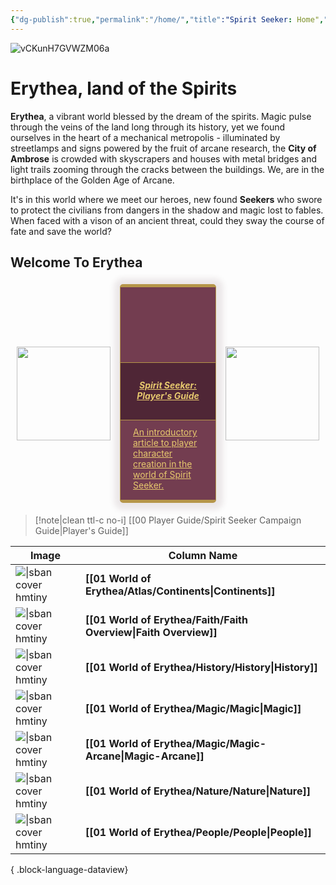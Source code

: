 ```yaml
---
{"dg-publish":true,"permalink":"/home/","title":"Spirit Seeker: Home","pinned":true,"contentClasses":"embed-clean dvl dvl-c","tags":["gardenEntry"],"noteIcon":""}
---
```


![vCKunH7GVWZM06a](https://i.imgur.com/bMFh1js.jpeg "Spirit")

# Erythea, land of the Spirits 

**Erythea**, a vibrant world blessed by the dream of the spirits. Magic pulse through the veins of the land long through its history, yet we found ourselves in the heart of a mechanical metropolis - illuminated by streetlamps and signs powered by the fruit of arcane research, the **City of Ambrose** is crowded with skyscrapers and houses with metal bridges and light trails zooming through the cracks between the buildings. We, are in the birthplace of the Golden Age of Arcane. 

It's in this world where we meet our heroes, new found **Seekers** who swore to protect the civilians from dangers in the shadow and magic lost to fables. When faced with a vison of an ancient threat, could they sway the course of fate and save the world?


## Welcome To Erythea

<div style="display: flex; flex-wrap: nowrap; align-items: center; justify-content: center;"> 
<div style="display: flex; flex-direction: column; justify-content: center;align-items:center;"> 
<img style="padding: 10px; width: 150px" src="https://www.worldanvil.com/uploads/images/0f9a5d4a828814d6fad3e6067ec5770d.png"/> 
</div>
<div style="border:1.5px #b69649 solid; border-bottom: 5px #b69649 solid; border-top: 5px #b69649 solid; border-radius: 5px 5px 5px 5px; box-shadow: 1px 1px 10px 10px rgba(76, 36, 51, 0.1); padding: 10px; margin: 5px; background: #733d50; -webkit-transition: all .5s; width: 300px"> 
<a style="background-color: rgba(0,0,0,0); box-sizing: border-box; color: rgb(230, 200, 110); " href="/00-player-guide/spirit-seeker-campaign-guide/">
<div style="box-sizing: border-box; color: #e6c86e;overflow: hidden; margin-bottom:10px; margin-right:-10px; margin-left: -10px; margin-top:-10px; background-position: center; background-size: cover; min-height:120px; max-height:120px; background-image: url('https://i.imgur.com/3k7kcVc.jpeg')"></div> 
<div style="color: #e6c86e; border-top: 1.5px #b69649 solid; border-bottom: 1.5px #b69649 solid; background: rgba(76, 36, 51, 0.9); padding: 7px 15px 7px 15px; border-radius: 0px; margin: -10px -10px 5px -10px;">
<h5 style = "text-align: center; color: rgb(230, 200, 110); " >Spirit Seeker: Player's Guide</h5> 
</div>
<div style="padding: 5px 10px;">
An introductory article to player character creation in the world of Spirit Seeker.  
</div></a>
</div>
<div style="display: flex; flex-direction: column; justify-content: center;align-items:center;"> 
<img style="padding: 10px; width: 150px" src="https://i.imgur.com/VflDIJ4.png"/> 
</div>
</div>

>[!note|clean ttl-c no-i] [[00 Player Guide/Spirit Seeker Campaign Guide\|Player's Guide]] 



| Image                                                                      | Column Name                                                         |
| -------------------------------------------------------------------------- | ------------------------------------------------------------------- |
| ![\|sban cover hmtiny](https://i.imgur.com/84etCtd.jpeg "City of Assydia") | **[[01 World of Erythea/Atlas/Continents\|Continents]]**         |
| ![\|sban cover hmtiny](https://i.imgur.com/84etCtd.jpeg "City of Assydia") | **[[01 World of Erythea/Faith/Faith Overview\|Faith Overview]]** |
| ![\|sban cover hmtiny](https://i.imgur.com/84etCtd.jpeg "City of Assydia") | **[[01 World of Erythea/History/History\|History]]**             |
| ![\|sban cover hmtiny](https://i.imgur.com/84etCtd.jpeg "City of Assydia") | **[[01 World of Erythea/Magic/Magic\|Magic]]**                   |
| ![\|sban cover hmtiny](https://i.imgur.com/84etCtd.jpeg "City of Assydia") | **[[01 World of Erythea/Magic/Magic-Arcane\|Magic-Arcane]]**     |
| ![\|sban cover hmtiny](https://i.imgur.com/84etCtd.jpeg "City of Assydia") | **[[01 World of Erythea/Nature/Nature\|Nature]]**                |
| ![\|sban cover hmtiny](https://i.imgur.com/84etCtd.jpeg "City of Assydia") | **[[01 World of Erythea/People/People\|People]]**                |

{ .block-language-dataview}


